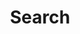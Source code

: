 ---
title: "Search" 
layout: "search"
summary: "search"
placeholder: "Type to search posts, tags, or categories..."
--- 